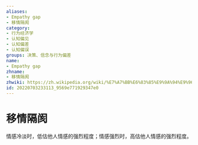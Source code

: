 ```yaml
---
aliases:
- Empathy gap
- 移情隔阂
category:
- 行为经济学
- 认知偏见
- 认知偏差
- 认知偏误
groups: 决策、信念与行为偏差
name:
- Empathy gap
zhname:
- 移情隔阂
zhwiki: https://zh.wikipedia.org/wiki/%E7%A7%BB%E6%83%85%E9%9A%94%E9%96%A1
id: 20220703233113_9569e771929347e0
---
```


# 移情隔阂

情感冷淡时，低估他人情感的强烈程度；情感强烈时，高估他人情感的强烈程度。
